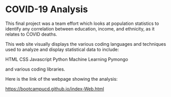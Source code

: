 # COVID-19 Analysis

This final project was a team effort which looks at population statistics to identify any correlation between education, income, and ethnicity, as it relates to COVID deaths.

This web site visually displays the various coding languages and techniques used to analyze and display statistical data to include:

HTML
CSS
Javascript
Python
Machine Learning
Pymongo

and various coding libraries.

Here is the link of the webpage showing the analysis:

https://bootcampucd.github.io/index-Web.html
